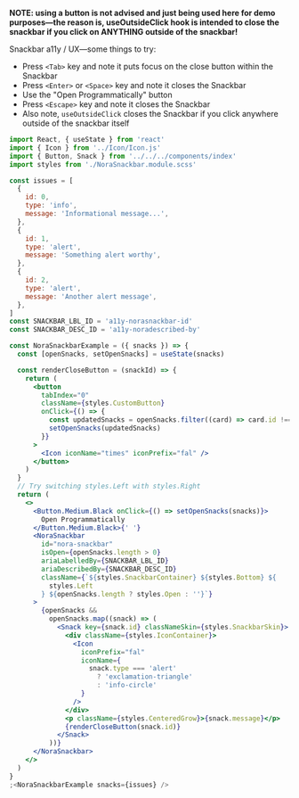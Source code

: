 **NOTE: using a button is not advised and just being used here for demo purposes—the reason is, useOutsideClick hook is intended to close the snackbar if you click on ANYTHING outside of the snackbar!**

Snackbar a11y / UX—some things to try:

- Press `<Tab>` key and note it puts focus on the close button within the Snackbar
- Press `<Enter>` or `<Space>` key and note it closes the Snackbar
- Use the "Open Programmatically" button
- Press `<Escape>` key and note it closes the Snackbar
- Also note, `useOutsideClick` closes the Snackbar if you click anywhere outside of the snackbar itself

```jsx
import React, { useState } from 'react'
import { Icon } from '../Icon/Icon.js'
import { Button, Snack } from '../../../components/index'
import styles from './NoraSnackbar.module.scss'

const issues = [
  {
    id: 0,
    type: 'info',
    message: 'Informational message...',
  },
  {
    id: 1,
    type: 'alert',
    message: 'Something alert worthy',
  },
  {
    id: 2,
    type: 'alert',
    message: 'Another alert message',
  },
]
const SNACKBAR_LBL_ID = 'a11y-norasnackbar-id'
const SNACKBAR_DESC_ID = 'a11y-noradescribed-by'

const NoraSnackbarExample = ({ snacks }) => {
  const [openSnacks, setOpenSnacks] = useState(snacks)

  const renderCloseButton = (snackId) => {
    return (
      <button
        tabIndex="0"
        className={styles.CustomButton}
        onClick={() => {
          const updatedSnacks = openSnacks.filter((card) => card.id !== snackId)
          setOpenSnacks(updatedSnacks)
        }}
      >
        <Icon iconName="times" iconPrefix="fal" />
      </button>
    )
  }
  // Try switching styles.Left with styles.Right
  return (
    <>
      <Button.Medium.Black onClick={() => setOpenSnacks(snacks)}>
        Open Programmatically
      </Button.Medium.Black>{' '}
      <NoraSnackbar
        id="nora-snackbar"
        isOpen={openSnacks.length > 0}
        ariaLabelledBy={SNACKBAR_LBL_ID}
        ariaDescribedBy={SNACKBAR_DESC_ID}
        className={`${styles.SnackbarContainer} ${styles.Bottom} ${
          styles.Left
        } ${openSnacks.length ? styles.Open : ''}`}
      >
        {openSnacks &&
          openSnacks.map((snack) => (
            <Snack key={snack.id} classNameSkin={styles.SnackbarSkin}>
              <div className={styles.IconContainer}>
                <Icon
                  iconPrefix="fal"
                  iconName={
                    snack.type === 'alert'
                      ? 'exclamation-triangle'
                      : 'info-circle'
                  }
                />
              </div>
              <p className={styles.CenteredGrow}>{snack.message}</p>
              {renderCloseButton(snack.id)}
            </Snack>
          ))}
      </NoraSnackbar>
    </>
  )
}
;<NoraSnackbarExample snacks={issues} />
```
